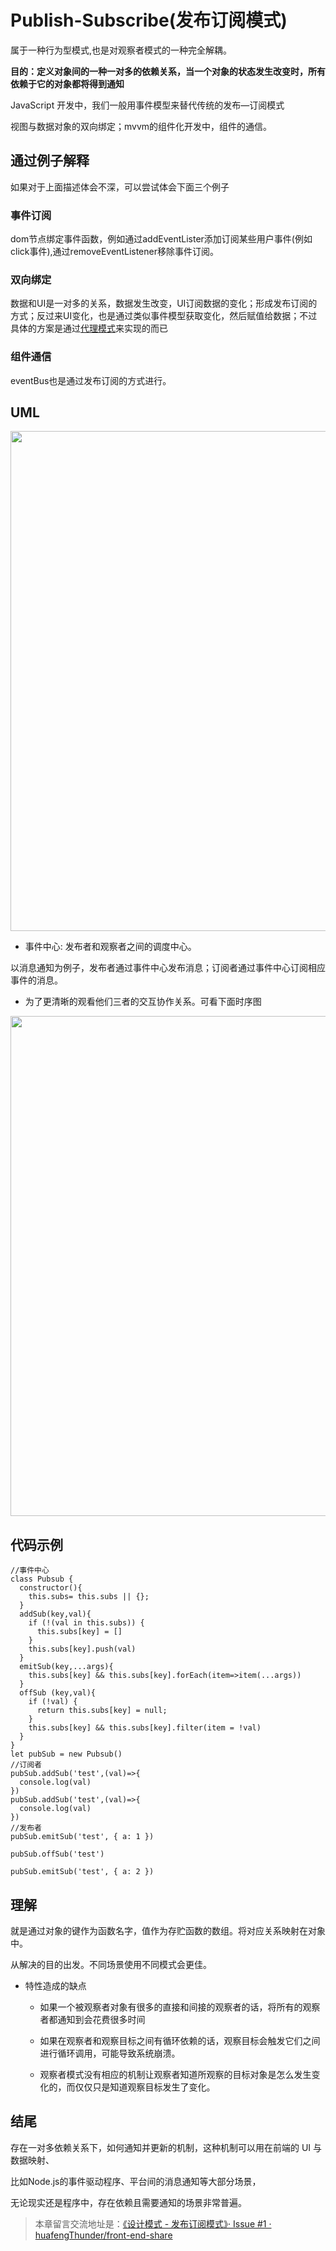 # Publish-Subscribe(发布订阅模式)
属于一种行为型模式,也是对观察者模式的一种完全解耦。

**目的：定义对象间的一种一对多的依赖关系，当一个对象的状态发生改变时，所有依赖于它的对象都将得到通知**

JavaScript 开发中，我们一般用事件模型来替代传统的发布—订阅模式

视图与数据对象的双向绑定；mvvm的组件化开发中，组件的通信。

## 通过例子解释

如果对于上面描述体会不深，可以尝试体会下面三个例子

### 事件订阅

dom节点绑定事件函数，例如通过addEventLister添加订阅某些用户事件(例如click事件),通过removeEventListener移除事件订阅。

### 双向绑定

数据和UI是一对多的关系，数据发生改变，UI订阅数据的变化；形成发布订阅的方式；反过来UI变化，也是通过类似事件模型获取变化，然后赋值给数据；不过具体的方案是通过<a href='./设计模式/代理模式.md'>代理模式</a>来实现的而已

### 组件通信

eventBus也是通过发布订阅的方式进行。

## UML

<img width=800 src="https://github.com/huafengThunder/front-end-share/blob/main/%E8%AE%BE%E8%AE%A1%E6%A8%A1%E5%BC%8F/asset/%E5%8F%91%E5%B8%83%E8%AE%A2%E9%98%85uml%E6%97%B6%E5%BA%8F.svg">

- 事件中心: 发布者和观察者之间的调度中心。

以消息通知为例子，发布者通过事件中心发布消息；订阅者通过事件中心订阅相应事件的消息。

- 为了更清晰的观看他们三者的交互协作关系。可看下面时序图

<img width=800 src="https://github.com/huafengThunder/front-end-share/blob/main/%E8%AE%BE%E8%AE%A1%E6%A8%A1%E5%BC%8F/asset/%E5%8F%91%E5%B8%83%E8%AE%A2%E9%98%85uml%E6%97%B6%E5%BA%8F.svg">

## 代码示例
```
//事件中心
class Pubsub {
  constructor(){
    this.subs= this.subs || {}; 
  }
  addSub(key,val){
    if (!(val in this.subs)) {
      this.subs[key] = []
    }
    this.subs[key].push(val)
  }
  emitSub(key,...args){
    this.subs[key] && this.subs[key].forEach(item=>item(...args))
  }
  offSub (key,val){
    if (!val) {  
      return this.subs[key] = null;
    }
    this.subs[key] && this.subs[key].filter(item = !val)
  }
}
let pubSub = new Pubsub()
//订阅者
pubSub.addSub('test',(val)=>{
  console.log(val)
})
pubSub.addSub('test',(val)=>{
  console.log(val)
})
//发布者
pubSub.emitSub('test', { a: 1 })

pubSub.offSub('test')

pubSub.emitSub('test', { a: 2 })
```

## 理解

就是通过对象的键作为函数名字，值作为存贮函数的数组。将对应关系映射在对象中。

从解决的目的出发。不同场景使用不同模式会更佳。

- 特性造成的缺点

  - 如果一个被观察者对象有很多的直接和间接的观察者的话，将所有的观察者都通知到会花费很多时间

  - 如果在观察者和观察目标之间有循环依赖的话，观察目标会触发它们之间进行循环调用，可能导致系统崩溃。

  - 观察者模式没有相应的机制让观察者知道所观察的目标对象是怎么发生变化的，而仅仅只是知道观察目标发生了变化。

## 结尾
存在一对多依赖关系下，如何通知并更新的机制，这种机制可以用在前端的 UI 与数据映射、

比如Node.js的事件驱动程序、平台间的消息通知等大部分场景，

无论现实还是程序中，存在依赖且需要通知的场景非常普遍。

> 本章留言交流地址是：[《设计模式 - 发布订阅模式》· Issue #1 · huafengThunder/front-end-share](https://github.com/huafengThunder/front-end-share/issues/1)








